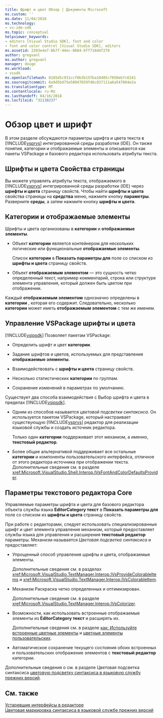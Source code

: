 ```yaml
---
title: Шрифт и цвет Обзор | Документы Microsoft
ms.custom: ''
ms.date: 11/04/2016
ms.technology:
- vs-ide-sdk
ms.topic: conceptual
helpviewer_keywords:
- editors [Visual Studio SDK], font and color
- font and color control [Visual Studio SDK], editors
ms.assetid: 2203e4e7-8b7f-44ec-8884-6ff718d4f278
author: gregvanl
ms.author: gregvanl
manager: douge
ms.workload:
- vssdk
ms.openlocfilehash: 8185d5c931ccf0b3b15fba10405cf050eb7c6241
ms.sourcegitcommit: 6a9d5bd75e50947659fd6c837111a6a547884e2a
ms.translationtype: MT
ms.contentlocale: ru-RU
ms.lasthandoff: 04/16/2018
ms.locfileid: "31130237"
---
```

# <a name="font-and-color-overview"></a>Обзор цвет и шрифт
В этом разделе обсуждаются параметры шрифта и цвета текста в [!INCLUDE[vsprvs](../code-quality/includes/vsprvs_md.md)] интегрированной среды разработки (IDE). Он также понятия, категории и отображаемые элементы и описываются как пакеты VSPackage и базового редактора использовать атрибуты текста.  
  
## <a name="the-fonts-and-colors-property-page"></a>Шрифты и цвета Свойства страницы  
 Вы можете управлять атрибуты текста, отображаемого в [!INCLUDE[vsprvs](../code-quality/includes/vsprvs_md.md)] интегрированной среды разработки (IDE) через **шрифты и цвета** страницу свойств. Чтобы найти **шрифты и цвета** свойства страницы на **средства** меню, нажмите кнопку **параметры**. Разверните **среды**, а затем нажмите кнопку **шрифты и цвета**.  
  
## <a name="categories-and-display-items"></a>Категории и отображаемые элементы  
 Шрифты и цвета организованы в **категории** и **отображаемые элементы**.  
  
-   Объект **категории** является контейнером для нескольких логические или функциональные **отображаемые элементы**.  
  
     Список **категории** в **Показать параметры для** поле со списком из **шрифты и цвета** страницу свойств.  
  
-   Объект **отображаемым элементом** — это сущность четко определенный текст, например комментарий, строка или структуре элемента управления, который должен быть цветом при отображении.  
  
 Каждый **отображаемым элементом** однозначно определены в **категории** , которая его содержит. Следовательно, несколько **категории** может иметь **отображаемым элементом** с тем же именем.  
  
## <a name="vspackage-control-of-fonts-and-colors"></a>Управление VSPackage шрифты и цвета  
 [!INCLUDE[vsipsdk](../extensibility/includes/vsipsdk_md.md)] Позволяет пакетам VSPackage:  
  
-   Определить шрифт и цвет **категории**.  
  
-   Задание шрифтов и цветов, используемых для представления **отображаемые элементы**.  
  
-   Взаимодействовать с **шрифты и цвета** страницу свойств.  
  
-   Несколько статистических **категории** по группам.  
  
-   Сохранение изменений в параметрах по умолчанию.  
  
 Существует два способа взаимодействия с Выбор шрифта и цвета в пределах [!INCLUDE[vsipsdk](../extensibility/includes/vsipsdk_md.md)].  
  
-   Одним из способов называется *цветовой подсветки синтаксиса*. Он используется пакетом VSPackage, который настраивает существующую [!INCLUDE[vsprvs](../code-quality/includes/vsprvs_md.md)] редактор для реализации языковой службы и создать источник редактора.  
  
     Только один **категории** поддерживает этот механизм, а именно, **текстовый редактор**.  
  
-   Более общие альтернативой поддерживает все остальные **категории** и компоненты пользовательского интерфейса, отличное от этого редактора источника при отображении текста. Дополнительные сведения см. в разделе <xref:Microsoft.VisualStudio.Shell.Interop.IVsFontAndColorDefaultsProvider>.  
  
## <a name="core-editor-text-settings"></a>Параметры текстового редактора Core  
 Управляемые параметры шрифта и цвета для базового редактора объекта службы языка **EditorCategory текст** в **Показать параметры для** поле со списком из **шрифты и цвета** страницу свойств.  
  
 При работе с редакторами, следует использовать специализированные шрифт и цвет элемента управления механизм, который предоставляет службы языка для управления и расширения **текстовый редактор** параметры. Механизм называется *Цветовая подсветка синтаксиса* и предоставляет:  
  
-   Упрощенный способ управления шрифты и цвета, отображаемые элементы.  
  
     Дополнительные сведения см. в разделах <xref:Microsoft.VisualStudio.TextManager.Interop.IVsProvideColorableItems> и <xref:Microsoft.VisualStudio.TextManager.Interop.IVsColorableItem>.  
  
-   Механизм Раскраска четко определенных и оптимизирован.  
  
     Дополнительные сведения см. в разделе <xref:Microsoft.VisualStudio.TextManager.Interop.IVsColorizer>.  
  
-   Возможности, как использовать встроенные отображаемые элементы из **EditorCategory текст** и расширять их.  
  
     Дополнительные сведения см. в разделе [как: Используйте встроенные цветные элементы](../extensibility/internals/how-to-use-built-in-colorable-items.md) и [цветные элементы пользовательских](../extensibility/internals/custom-colorable-items.md).  
  
-   Автоматическое сохранение текущего состояния обоих встроенных и пользовательских отображение элементов с **текстовый редактор** категории.  
  
 Дополнительные сведения о см. в разделе Цветовая подсветка синтаксиса [цветовую подсветку синтаксиса в языковую службу прежних версий](../extensibility/internals/syntax-coloring-in-a-legacy-language-service.md).  
  
## <a name="see-also"></a>См. также  
 [Устаревшие интерфейсы в редакторе](../extensibility/legacy-interfaces-in-the-editor.md)   
 [Цветовая маркировка синтаксиса в языковой службе прежних версий](../extensibility/internals/syntax-coloring-in-a-legacy-language-service.md)